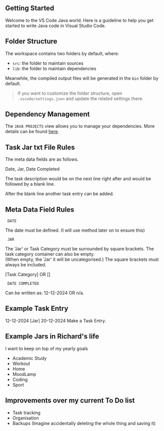 ## Getting Started

Welcome to the VS Code Java world. Here is a guideline to help you get started to write Java code in Visual Studio Code.

## Folder Structure

The workspace contains two folders by default, where:

- `src`: the folder to maintain sources
- `lib`: the folder to maintain dependencies

Meanwhile, the compiled output files will be generated in the `bin` folder by default.

> If you want to customize the folder structure, open `.vscode/settings.json` and update the related settings there.

## Dependency Management

The `JAVA PROJECTS` view allows you to manage your dependencies. More details can be found [here](https://github.com/microsoft/vscode-java-dependency#manage-dependencies).


## Task Jar txt File Rules

The meta data fields are as follows.

Date, Jar, Date Completed

The task description would be on the next line right after and
would be followed by a blank line.

After the blank line another task entry can be added. 


## Meta Data Field Rules 

     DATE
The date must be defined. (I will use method later on to ensure this)

     JAR
The 'Jar' or Task Category must be surrounded by square brackets. The task category container can also be empty.  
(When empty, the 'Jar' it will be uncategorised.)
The square brackets must always be included. 

[Task Category]  OR  []

     DATE COMPLETED
Can be written as:
12-12-2024 OR
n/a. 


## Example Task Entry

12-12-2024 [Jar] 20-12-2024
Make a Task Entry. 

## Example Jars in Richard's life

I want to keep on top of my yearly goals

- Academic Study
- Workout
- Home
- MoodLamp
- Coding
- Sport

## Improvements over my current To Do list

- Task tracking
- Organisation
- Backups (Imagine accidentally deleting the whole thing and saving it)